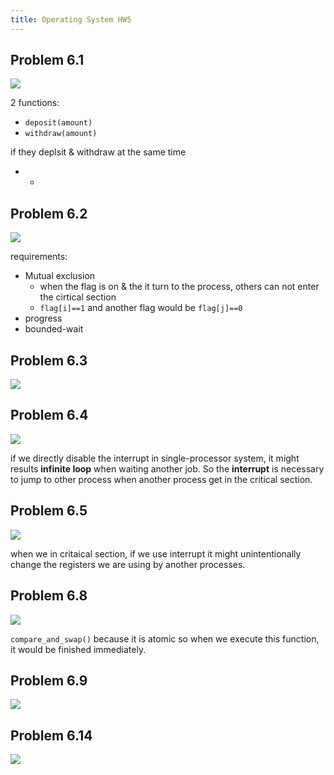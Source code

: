 ```yaml
---
title: Operating System HW5
---
```


## Problem 6.1
![](https://i.imgur.com/IJRosRQ.png)

2 functions:
* `deposit(amount)`
* `withdraw(amount)`

if they deplsit & withdraw at the same time
* *
## Problem 6.2
![](https://i.imgur.com/ZWwze8T.png)

requirements:
* Mutual exclusion
	* when the flag is on & the it turn to the process, others can not enter the cirtical section
	* `flag[i]==1` and another flag would be `flag[j]==0`
* progress
* bounded-wait


## Problem 6.3
![](https://i.imgur.com/MApH1fM.png)

## Problem 6.4
![](https://i.imgur.com/XzDYL80.png)

if we directly disable the interrupt in single-processor system, it might results **infinite loop** when waiting another job.
So the **interrupt** is necessary to jump to other process when another process get in the critical section.

## Problem 6.5
![](https://i.imgur.com/yp9RSCx.png)

when we in critaical section,
if we use interrupt it might unintentionally change the registers we are using by another processes.

## Problem 6.8
![](https://i.imgur.com/tITafU5.png)

 `compare_and_swap()`
because it is atomic
so when we execute this function, it would be finished immediately.
## Problem 6.9
![](https://i.imgur.com/LJAitG4.png)

## Problem 6.14
![](https://i.imgur.com/ipcgl2p.png)
